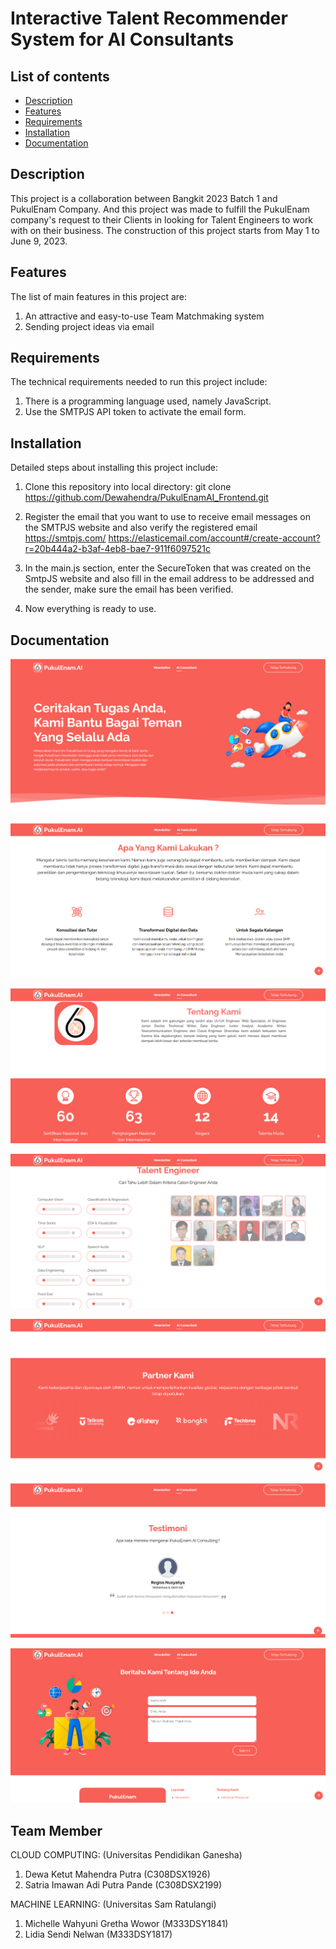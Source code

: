 # Interactive Talent Recommender System for AI Consultants

## List of contents

- [Description](#description)
- [Features](#features)
- [Requirements](#requirements)
- [Installation](#installation)
- [Documentation](#Documentation)

## Description

This project is a collaboration between Bangkit 2023 Batch 1 and PukulEnam Company. And this project was made to fulfill the PukulEnam company's request to their Clients in looking for Talent Engineers to work with on their business. The construction of this project starts from May 1 to June 9, 2023.

## Features

The list of main features in this project are:
1. An attractive and easy-to-use Team Matchmaking system
2. Sending project ideas via email

## Requirements

The technical requirements needed to run this project include:
1. There is a programming language used, namely JavaScript.
2. Use the SMTPJS API token to activate the email form.

## Installation

Detailed steps about installing this project include:
1. Clone this repository into local directory:
git clone https://github.com/Dewahendra/PukulEnamAI_Frontend.git

2. Register the email that you want to use to receive email messages on the SMTPJS website and also verify the registered email
https://smtpjs.com/
https://elasticemail.com/account#/create-account?r=20b444a2-b3af-4eb8-bae7-911f6097521c

3. In the main.js section, enter the SecureToken that was created on the SmtpJS website and also fill in the email address to be addressed and the sender, make sure the email has been verified.

4. Now everything is ready to use.

## Documentation
![alt text](https://github.com/Dewahendra/PukulEnamAI_Frontend/blob/main/assets/img/Documentation/1.png?raw=true)

![alt text](https://github.com/Dewahendra/PukulEnamAI_Frontend/blob/main/assets/img/Documentation/2.png?raw=true)

![alt text](https://github.com/Dewahendra/PukulEnamAI_Frontend/blob/main/assets/img/Documentation/3.png?raw=true)

![alt text](https://github.com/Dewahendra/PukulEnamAI_Frontend/blob/main/assets/img/Documentation/4.png?raw=true)

![alt text](https://github.com/Dewahendra/PukulEnamAI_Frontend/blob/main/assets/img/Documentation/5.png?raw=true)

![alt text](https://github.com/Dewahendra/PukulEnamAI_Frontend/blob/main/assets/img/Documentation/6.png?raw=true)

![alt text](https://github.com/Dewahendra/PukulEnamAI_Frontend/blob/main/assets/img/Documentation/7.png?raw=true)


## Team Member

CLOUD COMPUTING: (Universitas Pendidikan Ganesha)
1. Dewa Ketut Mahendra Putra (C308DSX1926)
2. Satria Imawan Adi Putra Pande (C308DSX2199)

MACHINE LEARNING: (Universitas Sam Ratulangi)
1. Michelle Wahyuni Gretha Wowor (M333DSY1841)
2. Lidia Sendi Nelwan (M333DSY1817)
